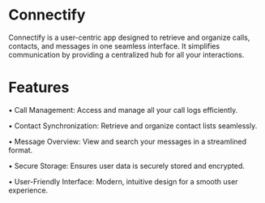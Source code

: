 # Connectify
Connectify is a user-centric app designed to retrieve and organize calls, contacts, and messages in one seamless interface. It simplifies communication by providing a centralized hub for all your interactions.

# Features
• Call Management: Access and manage all your call logs efficiently.

• Contact Synchronization: Retrieve and organize contact lists seamlessly.

• Message Overview: View and search your messages in a streamlined format.

• Secure Storage: Ensures user data is securely stored and encrypted.

• User-Friendly Interface: Modern, intuitive design for a smooth user experience.

